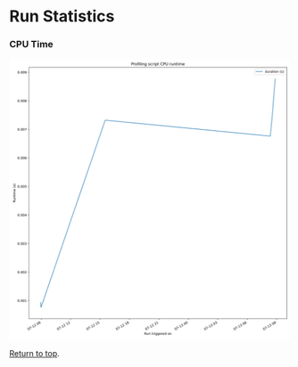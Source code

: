 # Run Statistics


### CPU Time 
![CPU Time](plots/runtime_figure.svg)

[Return to top](#profiling-results).
